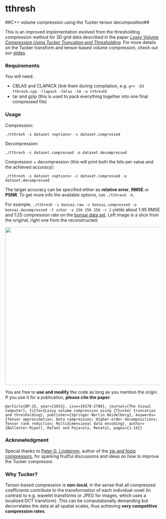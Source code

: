 # tthresh
##C++ volume compression using the Tucker tensor decomposition##

This is an improved implementation evolved from the thresholding compression method for 3D grid data described in the paper [*Lossy Volume Compression Using Tucker Truncation and Thresholding*](http://www.ifi.uzh.ch/en/vmml/publications/lossycompression.html). For more details on the Tucker transform and tensor-based volume compression, check out our [slides](http://www.ifi.uzh.ch/dam/jcr:00000000-73a0-83b8-ffff-ffffd48b8a42/tensorapproximation.pdf).

### Requirements

You will need:

- CBLAS and CLAPACK (link them during compilation, e.g. ```g++ -O3 tthresh.cpp -llapack -lblas -lm -o tthresh```)
- tar and gzip (this is used to pack everything together into one final compressed file)

### Usage

Compression:

```
./tthresh -i dataset <options> -c dataset.compressed
```

Decompression:

```
./tthresh -c dataset.compressed -o dataset.decompressed
```

Compression + decompression (this will print both the bits per value and the achieved accuracy):

```
./tthresh -i dataset <options> -c dataset.compressed -o dataset.decompressed
```

The target accuracy can be specified either as **relative error**, **RMSE** or **PSNR**. To get more info the available options, run ```./tthresh -h```.

For example, ```./tthresh -i bonsai.raw -c bonsai.compressed -o bonsai.decompressed -t uchar -s 256 256 256 -r 2``` yields about 1.95 RMSE and 1:25 compression rate on the [bonsai data set](http://www.tc18.org/code_data_set/3D_greyscale/bonsai.raw.gz). Left image is a slice from the original, right one from the reconstructed: 

<img src="https://github.com/rballester/tucker_compression/blob/master/images/original_vs_reconstructed.jpg" width="512">

You are free to **use and modify** the code as long as you mention the origin. If you use it for a publication, **please cite the paper**:

```@article{BP:15, year={2015}, issn={0178-2789}, journal={The Visual Computer}, title={Lossy volume compression using {T}ucker truncation and thresholding}, publisher={Springer Berlin Heidelberg}, keywords={Tensor approximation; Data compression; Higher-order decompositions; Tensor rank reduction; Multidimensional data encoding}, author={Ballester-Ripoll, Rafael and Pajarola, Renato}, pages={1-14}}```

### Acknowledgment

Special thanks to [Peter G. Lindstrom](http://people.llnl.gov/pl), author of the [zip and fpzip compressors](http://computation.llnl.gov/projects/floating-point-compression), for sparking fruitful discussions and ideas on how to improve the Tucker compressor.

### Why Tucker?

Tensor-based compression is **non-local**, in the sense that all compressed coefficients contribute to the transformation of each individual voxel (in contrast to e.g. wavelet transforms or JPEG for images, which uses a localized DCT transform). This can be computationally demanding but decorrelates the data at all spatial scales, thus achieving **very competitive compression rates**.
